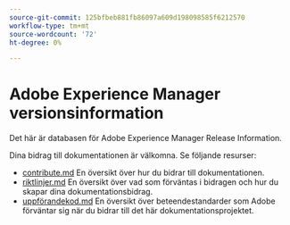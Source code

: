 ```yaml
---
source-git-commit: 125bfbeb881fb86097a609d198098585f6212570
workflow-type: tm+mt
source-wordcount: '72'
ht-degree: 0%

---
```

# Adobe Experience Manager versionsinformation

Det här är databasen för Adobe Experience Manager Release Information.

Dina bidrag till dokumentationen är välkomna. Se följande resurser:

* [contribute.md](contributing.md) En översikt över hur du bidrar till dokumentationen.
* [riktlinjer.md](guidelines.md) En översikt över vad som förväntas i bidragen och hur du skapar dina dokumentationsbidrag.
* [uppförandekod.md](code-of-conduct.md) En översikt över beteendestandarder som Adobe förväntar sig när du bidrar till det här dokumentationsprojektet.

